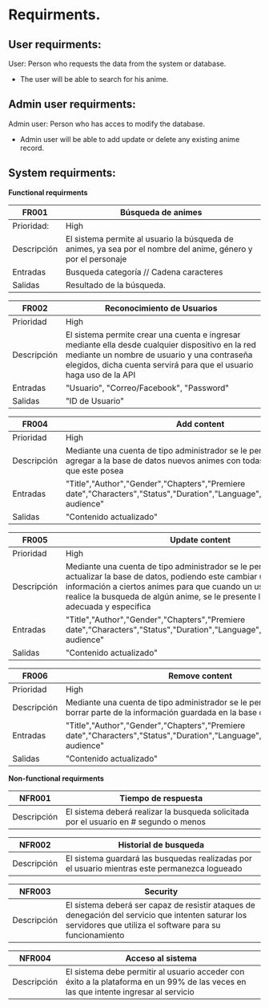 # Requirments.
## User requirments:
User: Person who requests the data from the system or database.
- The user will be able to search for his anime. 
## Admin user requirments:
Admin user: Person who has acces to modify the database.
- Admin user will be able to add update or delete any existing anime record.

## System requirments:

**Functional requirments**

|FR001|Búsqueda de animes|
|---|---|
|Prioridad:|High|
|Descripción|El sistema permite al usuario la búsqueda de animes, ya sea por el nombre del anime, género y por el personaje |
|Entradas| Busqueda categoría // Cadena caracteres |  
|Salidas| Resultado de la búsqueda.|

|FR002|Reconocimiento de Usuarios|
|---|---|
|Prioridad|High|
|Descripción| El sistema permite crear una cuenta e ingresar mediante ella desde cualquier dispositivo en la red mediante un nombre de usuario y una contraseña elegidos, dicha cuenta servirá para que el usuario haga uso de la API|
|Entradas| "Usuario", "Correo/Facebook", "Password"|
|Salidas| "ID de Usuario"|

|FR004|Add content|
|---|---|
|Prioridad|High|
|Descripción| Mediante una cuenta de tipo administrador se le permite al usuario agregar a la base de datos nuevos animes con todas las características que este posea|
|Entradas|"Title","Author","Gender","Chapters","Premiere date","Characters","Status","Duration","Language","Summary","Target audience"|
|Salidas| "Contenido actualizado"|

|FR005|Update content|
|---|---|
|Prioridad|High|
|Descripción| Mediante una cuenta de tipo administrador se le permite al usuario actualizar la base de datos, podiendo este cambiar u agregar información a ciertos animes para que cuando un usuario clásico realice la busqueda de algún anime, se le presente la información mas adecuada y especifica|
|Entradas|"Title","Author","Gender","Chapters","Premiere date","Characters","Status","Duration","Language","Summary","Target audience"|
|Salidas| "Contenido actualizado"|

|FR006|Remove content|
|---|---|
|Prioridad|High|
|Descripción| Mediante una cuenta de tipo administrador se le permite al usuario borrar parte de la información guardada en la base de datos|
|Entradas|"Title","Author","Gender","Chapters","Premiere date","Characters","Status","Duration","Language","Summary","Target audience"|
|Salidas| "Contenido actualizado"|


**Non-functional requirments**

|NFR001|Tiempo de respuesta|
|---|---|
|Descripción|El sistema deberá realizar la busqueda solicitada por el usuario en # segundo o menos|

|NFR002|Historial de busqueda|
|---|---|
|Descripción|El sistema guardará las busquedas realizadas por el usuario mientras este permanezca logueado|

|NFR003|Security|
|---|---|
|Descripción|El sistema deberá ser capaz de resistir ataques de denegación del servicio que intenten saturar los servidores que utiliza el software para su funcionamiento|

|NFR004|Acceso al sistema|
|---|---|
|Descripción|El sistema debe permitir al usuario acceder con éxito a la plataforma en un 99% de las veces en las que intente ingresar al servicio|

